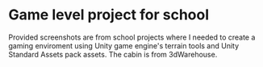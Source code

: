 # Game level project for school

Provided screenshots are from school projects where I needed to create a gaming enviroment using Unity game engine's terrain tools and Unity Standard Assets pack assets. The cabin is from 3dWarehouse.
